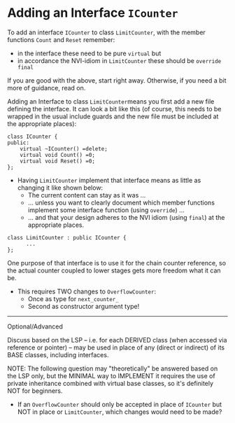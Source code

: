 # Adding an Interface `ICounter`

To add an interface `ICounter` to class `LimitCounter`, with
the member functions `Count` and `Reset` remember:
- in the interface these need to be pure `virtual` but
- in accordance the NVI-idiom in `LimitCounter` these should
  be `override final`

If you are good with the above, start right away. Otherwise,
if you need a bit more of guidance, read on.

Adding an Interface to class `LimitCounter`means you first
add a new file defining the interface. It can look a bit
like this (of course, this needs to be wrapped in the usual
include guards and the new file must be included at the
appropriate places):
```
class ICounter {
public:
    virtual ~ICounter() =delete;
    virtual void Count() =0;
    virtual void Reset() =0;
};
```

- Having `LimitCounter` implement that interface means as
  little as changing it like shown below:
  - The current content can stay as it was …
  - … unless you want to clearly document which member
    functions implement some interface function (using
    `override`) …
  - … and that your design adheres to the NVI idiom (using
    `final`) at the appropriate places.
```
class LimitCounter : public ICounter {
      ...
};
```

One purpose of that interface is to use it for the chain
counter reference, so the actual counter coupled to lower
stages gets more freedom what it can be.

- This requires TWO changes to `OverflowCounter`:
  - Once as type for `next_counter_`
  - Second as constructor argument type!

* * * * *

Optional/Advanced

Discuss based on the LSP – i.e. for each DERIVED class (when
accessed via reference or pointer) – may be used in place of
any (direct or indirect) of its BASE classes, including
interfaces.

NOTE: The following question may "theoretically" be answered
      based on the LSP only, but the MINIMAL way to
      IMPLEMENT it requires the use of private inheritance
      combined with virtual base classes, so it's definitely
      NOT for beginners.

- If an `OverflowCounter` should only be accepted in place
  of `ICounter` but NOT in place or `LimitCounter`, which
  changes would need to be made?
